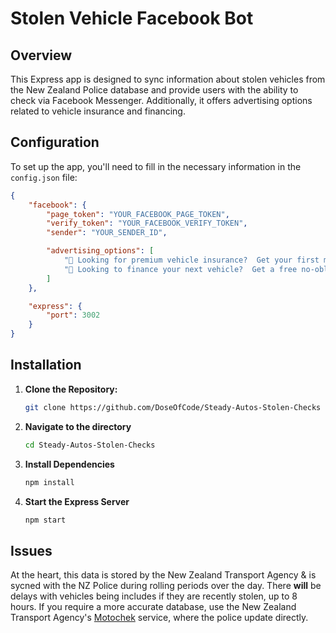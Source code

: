 # Stolen Vehicle Facebook Bot

## Overview

This Express app is designed to sync information about stolen vehicles from the New Zealand Police database and provide users with the ability to check via Facebook Messenger. Additionally, it offers advertising options related to vehicle insurance and financing.

## Configuration

To set up the app, you'll need to fill in the necessary information in the ``config.json`` file:

```json
{
    "facebook": {
        "page_token": "YOUR_FACEBOOK_PAGE_TOKEN",
        "verify_token": "YOUR_FACEBOOK_VERIFY_TOKEN",
        "sender": "YOUR_SENDER_ID",

        "advertising_options": [
            "🚗 Looking for premium vehicle insurance?  Get your first month free (upto $100) Cove Insurance!!\n\n🔗 https://www.coveinsurance.co.nz/lp/steadyautos/",
            "💸 Looking to finance your next vehicle?  Get a free no-obligation quote at Simplify!\n\n🔗 https://simplify.co.nz/quote/?ref-id=R-021358"
        ]
    },

    "express": {
        "port": 3002
    }
}
```

## Installation

1. **Clone the Repository:**
   ```bash
   git clone https://github.com/DoseOfCode/Steady-Autos-Stolen-Checks
2. **Navigate to the directory**
    ```bash
    cd Steady-Autos-Stolen-Checks
3. **Install Dependencies**
    ```bash
    npm install
5. **Start the Express Server**
    ```bash
    npm start
    
## Issues

At the heart, this data is stored by the New Zealand Transport Agency & is sycned with the NZ Police during rolling periods over the day.  There **will** be delays with vehicles being includes if they are recently stolen, up to 8 hours.  If you require a more accurate database, use the New Zealand Transport Agency's [Motochek](https://www.nzta.govt.nz/vehicles/how-the-motor-vehicle-register-affects-you/requesting-register-information/motochek/what-is-motochek/) service, where the police update directly.